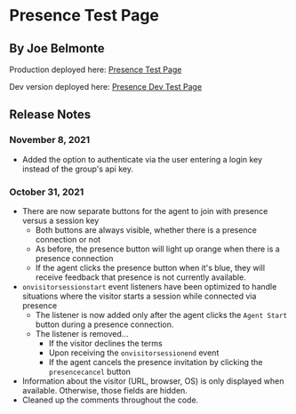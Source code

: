 # Presence Test Page

## By Joe Belmonte

Production deployed here: [Presence Test Page](https://glancepro.online/presence.html)

Dev version deployed here: [Presence Dev Test Page](https://glancepro.online/dev/presence-agent/presence.html)

## Release Notes

### November 8, 2021

- Added the option to authenticate via the user entering a login key instead of the group's api key.

### October 31, 2021

- There are now separate buttons for the agent to join with presence versus a session key
  - Both buttons are always visible, whether there is a presence connection or not
  - As before, the presence button will light up orange when there is a presence connection
  - If the agent clicks the presence button when it's blue, they will receive feedback that presence is not currently available.
- `onvisitorsessionstart` event listeners have been optimized to handle situations where the visitor starts a session while connected via presence
  - The listener is now added only after the agent clicks the `Agent Start` button during a presence connection.
  - The listener is removed...
    - If the visitor declines the terms
    - Upon receiving the `onvisitorsessionend` event
    - If the agent cancels the presence invitation by clicking the `presencecancel` button
- Information about the visitor (URL, browser, OS) is only displayed when available.  Otherwise, those fields are hidden.
- Cleaned up the comments throughout the code.
